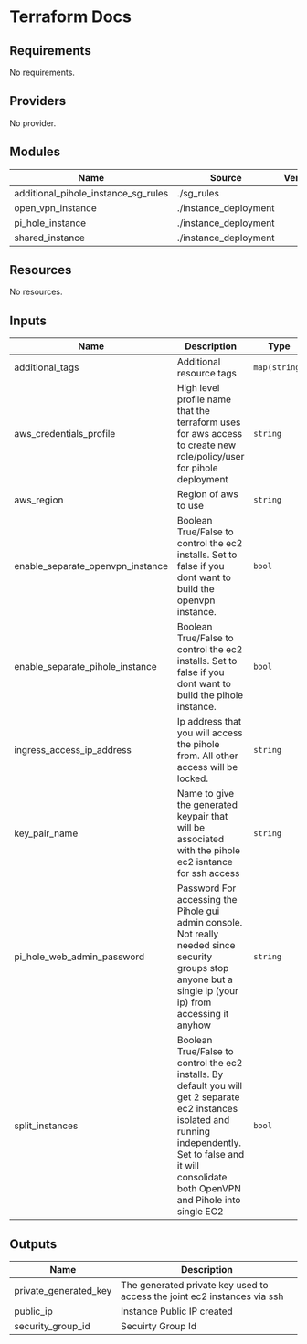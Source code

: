 # Terraform Docs
<!-- BEGINNING OF PRE-COMMIT-TERRAFORM DOCS HOOK -->
## Requirements

No requirements.

## Providers

No provider.

## Modules

| Name | Source | Version |
|------|--------|---------|
| additional_pihole_instance_sg_rules | ./sg_rules |  |
| open_vpn_instance | ./instance_deployment |  |
| pi_hole_instance | ./instance_deployment |  |
| shared_instance | ./instance_deployment |  |

## Resources

No resources.

## Inputs

| Name | Description | Type | Default | Required |
|------|-------------|------|---------|:--------:|
| additional\_tags | Additional resource tags | `map(string)` | n/a | yes |
| aws\_credentials\_profile | High level profile name that the terraform uses for aws access to create new role/policy/user for pihole deployment | `string` | n/a | yes |
| aws\_region | Region of aws to use | `string` | n/a | yes |
| enable\_separate\_openvpn\_instance | Boolean True/False to control the ec2 installs. Set to false if you dont want to build the openvpn instance. | `bool` | n/a | yes |
| enable\_separate\_pihole\_instance | Boolean True/False to control the ec2 installs. Set to false if you dont want to build the pihole instance. | `bool` | n/a | yes |
| ingress\_access\_ip\_address | Ip address that you will access the pihole from. All other access will be locked. | `string` | n/a | yes |
| key\_pair\_name | Name to give the generated keypair that will be associated with the pihole ec2 isntance for ssh access | `string` | n/a | yes |
| pi\_hole\_web\_admin\_password | Password For accessing the Pihole gui admin console. Not really needed since security groups stop anyone but a single ip (your ip) from accessing it anyhow | `string` | n/a | yes |
| split\_instances | Boolean True/False to control the ec2 installs. By default you will get 2 separate ec2 instances isolated and running independently. Set to false and it will consolidate both OpenVPN and Pihole into single EC2 | `bool` | n/a | yes |

## Outputs

| Name | Description |
|------|-------------|
| private\_generated\_key | The generated private key used to access the joint ec2 instances via ssh |
| public\_ip | Instance Public IP created |
| security\_group\_id | Secuirty Group Id |
<!-- END OF PRE-COMMIT-TERRAFORM DOCS HOOK -->
